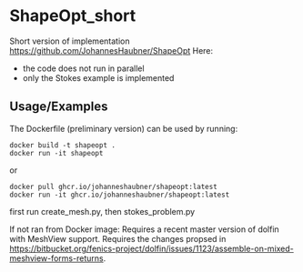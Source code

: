 # ShapeOpt_short

Short version of implementation https://github.com/JohannesHaubner/ShapeOpt 
Here:
- the code does not run in parallel
- only the Stokes example is implemented

## Usage/Examples

The Dockerfile (preliminary version) can be used by running:
```
docker build -t shapeopt .
docker run -it shapeopt
```
or
```
docker pull ghcr.io/johanneshaubner/shapeopt:latest
docker run -it ghcr.io/johanneshaubner/shapeopt:latest
```

first run create_mesh.py, then stokes_problem.py

If not ran from Docker image:
Requires a recent master version of dolfin with MeshView support. Requires the changes propsed in https://bitbucket.org/fenics-project/dolfin/issues/1123/assemble-on-mixed-meshview-forms-returns.
